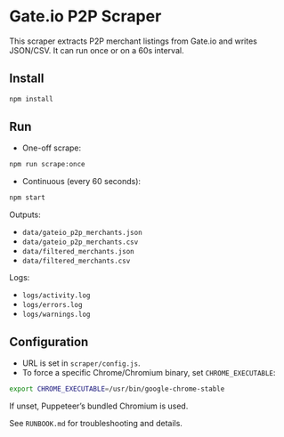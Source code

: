 # Gate.io P2P Scraper

This scraper extracts P2P merchant listings from Gate.io and writes JSON/CSV. It can run once or on a 60s interval.

## Install

```bash
npm install
```

## Run

- One-off scrape:

```bash
npm run scrape:once
```

- Continuous (every 60 seconds):

```bash
npm start
```

Outputs:

- `data/gateio_p2p_merchants.json`
- `data/gateio_p2p_merchants.csv`
- `data/filtered_merchants.json`
- `data/filtered_merchants.csv`

Logs:

- `logs/activity.log`
- `logs/errors.log`
- `logs/warnings.log`

## Configuration

- URL is set in `scraper/config.js`.
- To force a specific Chrome/Chromium binary, set `CHROME_EXECUTABLE`:

```bash
export CHROME_EXECUTABLE=/usr/bin/google-chrome-stable
```

If unset, Puppeteer’s bundled Chromium is used.

See `RUNBOOK.md` for troubleshooting and details.
